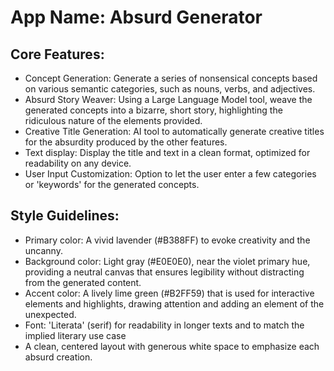 # **App Name**: Absurd Generator

## Core Features:

- Concept Generation: Generate a series of nonsensical concepts based on various semantic categories, such as nouns, verbs, and adjectives.
- Absurd Story Weaver: Using a Large Language Model tool, weave the generated concepts into a bizarre, short story, highlighting the ridiculous nature of the elements provided. 
- Creative Title Generation: AI tool to automatically generate creative titles for the absurdity produced by the other features.
- Text display: Display the title and text in a clean format, optimized for readability on any device.
- User Input Customization: Option to let the user enter a few categories or 'keywords' for the generated concepts.

## Style Guidelines:

- Primary color: A vivid lavender (#B388FF) to evoke creativity and the uncanny.
- Background color: Light gray (#E0E0E0), near the violet primary hue, providing a neutral canvas that ensures legibility without distracting from the generated content.
- Accent color: A lively lime green (#B2FF59) that is used for interactive elements and highlights, drawing attention and adding an element of the unexpected.
- Font: 'Literata' (serif) for readability in longer texts and to match the implied literary use case
- A clean, centered layout with generous white space to emphasize each absurd creation.